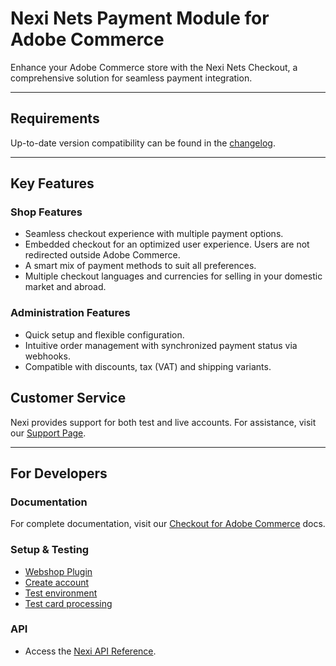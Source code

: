 
# Nexi Nets Payment Module for Adobe Commerce

Enhance your Adobe Commerce store with the Nexi Nets Checkout, a comprehensive solution for seamless payment integration.

---

## Requirements

Up-to-date version compatibility can be found in the [changelog](https://github.com/Nets-eCom/Magento2_easy/blob/master/CHANGELOG.md).

---

## Key Features

### Shop Features

- Seamless checkout experience with multiple payment options.
- Embedded checkout for an optimized user experience. Users are not redirected outside Adobe Commerce.
- A smart mix of payment methods to suit all preferences.
- Multiple checkout languages and currencies for selling in your domestic market and abroad.

### Administration Features

- Quick setup and flexible configuration.
- Intuitive order management with synchronized payment status via webhooks.
- Compatible with discounts, tax (VAT) and shipping variants.

## Customer Service

Nexi provides support for both test and live accounts. For assistance, visit our [Support Page](https://developer.nexigroup.com/nexi-checkout/en-EU/support/).

---

## For Developers

### Documentation
For complete documentation, visit our [Checkout for Adobe Commerce](https://developer.nexigroup.com/nexi-checkout/en-EU/docs/checkout-for-magento/checkout-for-magento-magento-2/) docs.

### Setup & Testing

- [Webshop Plugin](https://developer.nexigroup.com/nexi-checkout/en-EU/docs/use-a-webshop-plugin/)
- [Create account](https://developer.nexigroup.com/nexi-checkout/en-EU/docs/create-a-checkout-portal-account/)
- [Test environment](https://developer.nexigroup.com/nexi-checkout/en-EU/docs/test-environment/)
- [Test card processing](https://developer.nexigroup.com/nexi-checkout/en-EU/docs/test-card-processing/)

### API

- Access the [Nexi API Reference](https://developer.nexigroup.com/nexi-checkout/en-EU/api/).
